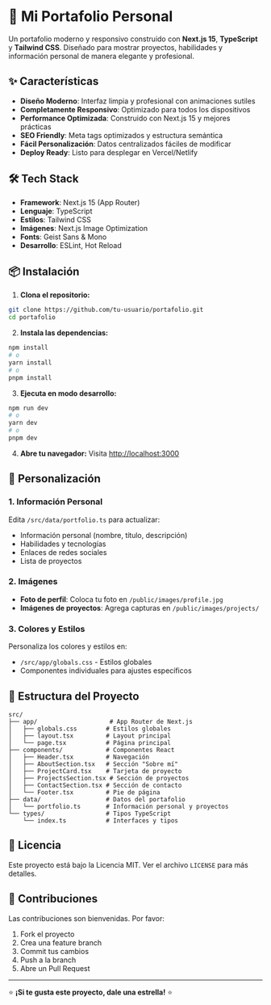 # 🚀 Mi Portafolio Personal

Un portafolio moderno y responsivo construido con **Next.js 15**, **TypeScript** y **Tailwind CSS**. Diseñado para mostrar proyectos, habilidades y información personal de manera elegante y profesional.

## ✨ Características

- **Diseño Moderno**: Interfaz limpia y profesional con animaciones sutiles
- **Completamente Responsivo**: Optimizado para todos los dispositivos
- **Performance Optimizada**: Construido con Next.js 15 y mejores prácticas
- **SEO Friendly**: Meta tags optimizados y estructura semántica
- **Fácil Personalización**: Datos centralizados fáciles de modificar
- **Deploy Ready**: Listo para desplegar en Vercel/Netlify

## 🛠️ Tech Stack

- **Framework**: Next.js 15 (App Router)
- **Lenguaje**: TypeScript
- **Estilos**: Tailwind CSS
- **Imágenes**: Next.js Image Optimization
- **Fonts**: Geist Sans & Mono
- **Desarrollo**: ESLint, Hot Reload

## 📦 Instalación

1. **Clona el repositorio:**
```bash
git clone https://github.com/tu-usuario/portafolio.git
cd portafolio
```

2. **Instala las dependencias:**
```bash
npm install
# o
yarn install
# o
pnpm install
```

3. **Ejecuta en modo desarrollo:**
```bash
npm run dev
# o
yarn dev
# o
pnpm dev
```

4. **Abre tu navegador:**
Visita [http://localhost:3000](http://localhost:3000)

## 🎨 Personalización

### 1. Información Personal
Edita `/src/data/portfolio.ts` para actualizar:
- Información personal (nombre, título, descripción)
- Habilidades y tecnologías
- Enlaces de redes sociales
- Lista de proyectos

### 2. Imágenes
- **Foto de perfil**: Coloca tu foto en `/public/images/profile.jpg`
- **Imágenes de proyectos**: Agrega capturas en `/public/images/projects/`

### 3. Colores y Estilos
Personaliza los colores y estilos en:
- `/src/app/globals.css` - Estilos globales
- Componentes individuales para ajustes específicos

## 📂 Estructura del Proyecto

```
src/
├── app/                    # App Router de Next.js
│   ├── globals.css        # Estilos globales
│   ├── layout.tsx         # Layout principal
│   └── page.tsx           # Página principal
├── components/            # Componentes React
│   ├── Header.tsx         # Navegación
│   ├── AboutSection.tsx   # Sección "Sobre mí"
│   ├── ProjectCard.tsx    # Tarjeta de proyecto
│   ├── ProjectsSection.tsx # Sección de proyectos
│   ├── ContactSection.tsx # Sección de contacto
│   └── Footer.tsx         # Pie de página
├── data/                  # Datos del portafolio
│   └── portfolio.ts       # Información personal y proyectos
└── types/                 # Tipos TypeScript
    └── index.ts           # Interfaces y tipos
```

## 📝 Licencia

Este proyecto está bajo la Licencia MIT. Ver el archivo `LICENSE` para más detalles.

## 🤝 Contribuciones

Las contribuciones son bienvenidas. Por favor:
1. Fork el proyecto
2. Crea una feature branch
3. Commit tus cambios
4. Push a la branch
5. Abre un Pull Request

---

⭐ **¡Si te gusta este proyecto, dale una estrella!** ⭐

